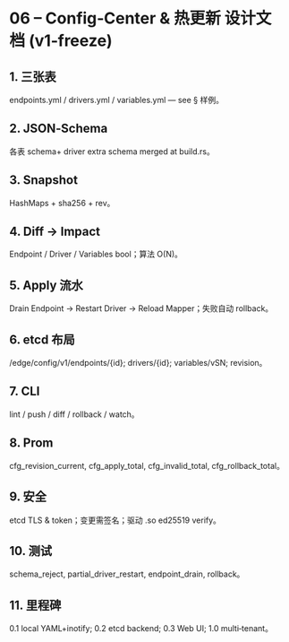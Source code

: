 # 06 – Config‑Center & 热更新 设计文档 (v1‑freeze)

## 1. 三张表
endpoints.yml / drivers.yml / variables.yml — see § 样例。

## 2. JSON‑Schema
各表 schema+ driver extra schema merged at build.rs。

## 3. Snapshot
HashMaps + sha256 + rev。

## 4. Diff → Impact
Endpoint / Driver / Variables bool；算法 O(N)。

## 5. Apply 流水
Drain Endpoint → Restart Driver → Reload Mapper；失败自动 rollback。

## 6. etcd 布局
/edge/config/v1/endpoints/{id}; drivers/{id}; variables/vSN; revision。

## 7. CLI
lint / push / diff / rollback / watch。

## 8. Prom
cfg_revision_current, cfg_apply_total, cfg_invalid_total, cfg_rollback_total。

## 9. 安全
etcd TLS & token；变更需签名；驱动 .so ed25519 verify。

## 10. 测试
schema_reject, partial_driver_restart, endpoint_drain, rollback。

## 11. 里程碑
0.1 local YAML+inotify; 0.2 etcd backend; 0.3 Web UI; 1.0 multi‑tenant。